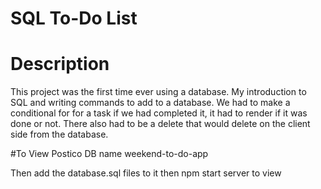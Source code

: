 # SQL To-Do List

# Description
This project was the first time ever using a database. My introduction to SQL and writing commands to add to a database. We had to make a conditional for for a task if we had completed it, it had to render if it was done or not.  There also had to be a delete that would delete on the client side from the database. 


#To View
Postico DB name
weekend-to-do-app

Then add the database.sql files to it
then npm start server to view
